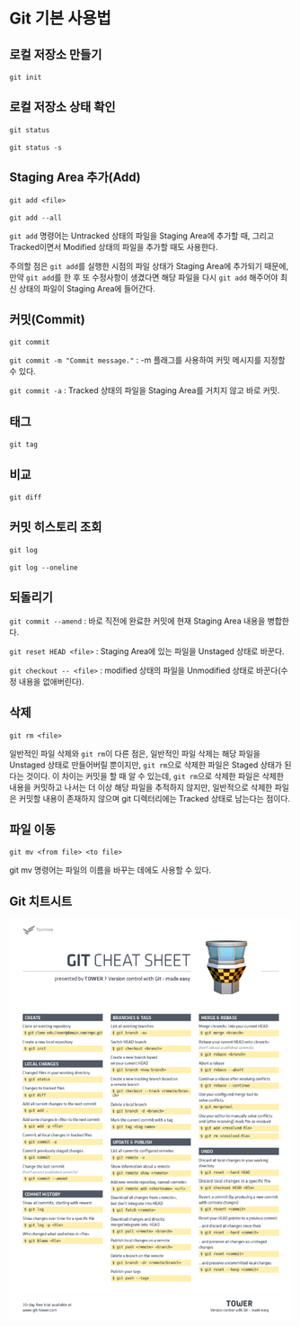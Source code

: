 # Git 기본 사용법



## 로컬 저장소 만들기

`git init`



## 로컬 저장소 상태 확인

`git status`

`git status -s`



## Staging Area 추가(Add)

`git add <file>`

`git add --all`

`git add` 명령어는 Untracked 상태의 파일을 Staging Area에 추가할 때, 그리고 Tracked이면서 Modified 상태의 파일을 추가할 때도 사용한다.

주의할 점은 `git add`를 실행한 시점의 파일 상태가 Staging Area에 추가되기 때문에, 만약 `git add`를 한 후 또 수정사항이 생겼다면 해당 파일을 다시 `git add` 해주어야 최신 상태의 파일이 Staging Area에 들어간다.



## 커밋(Commit)

`git commit`

`git commit -m "Commit message."` : -m 플래그를 사용하여 커밋 메시지를 지정할 수 있다.

`git commit -a` : Tracked 상태의 파일을 Staging Area를 거치지 않고 바로 커밋.



## 태그

`git tag`



## 비교

`git diff`



## 커밋 히스토리 조회

`git log`

`git log --oneline`



## 되돌리기

`git commit --amend` : 바로 직전에 완료한 커밋에 현재 Staging Area 내용을 병합한다.

`git reset HEAD <file>` : Staging Area에 있는 파일을 Unstaged 상태로 바꾼다.

`git checkout -- <file>` : modified 상태의 파일을 Unmodified 상태로 바꾼다(수정 내용을 없애버린다).



## 삭제

`git rm <file>`

일반적인 파일 삭제와 `git rm`이 다른 점은, 일반적인 파일 삭제는 해당 파일을 Unstaged 상태로 만들어버릴 뿐이지만, `git rm`으로 삭제한 파일은 Staged 상태가 된다는 것이다. 이 차이는 커밋을 할 때 알 수 있는데, `git rm`으로 삭제한 파일은 삭제한 내용을 커밋하고 나서는 더 이상 해당 파일을 추적하지 않지만, 일반적으로 삭제한 파일은 커밋할 내용이 존재하지 않으며 git 디렉터리에는 Tracked 상태로 남는다는 점이다.



## 파일 이동

`git mv <from file> <to file>`

git mv 명령어는 파일의 이름을 바꾸는 데에도 사용할 수 있다.



## Git 치트시트

![git 치트시트](./img/git-cheat-sheet.png)
